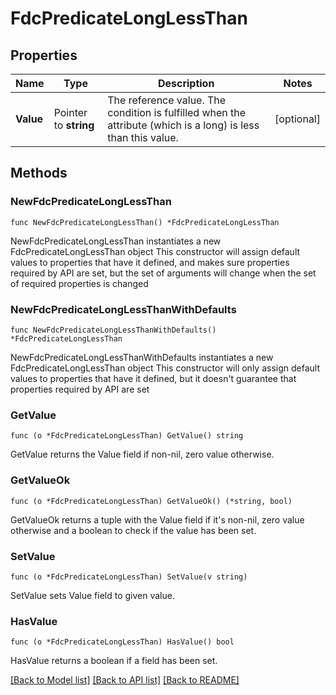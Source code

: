 # FdcPredicateLongLessThan

## Properties

Name | Type | Description | Notes
------------ | ------------- | ------------- | -------------
**Value** | Pointer to **string** | The reference value. The condition is fulfilled when the attribute (which is a long) is less than this value. | [optional] 

## Methods

### NewFdcPredicateLongLessThan

`func NewFdcPredicateLongLessThan() *FdcPredicateLongLessThan`

NewFdcPredicateLongLessThan instantiates a new FdcPredicateLongLessThan object
This constructor will assign default values to properties that have it defined,
and makes sure properties required by API are set, but the set of arguments
will change when the set of required properties is changed

### NewFdcPredicateLongLessThanWithDefaults

`func NewFdcPredicateLongLessThanWithDefaults() *FdcPredicateLongLessThan`

NewFdcPredicateLongLessThanWithDefaults instantiates a new FdcPredicateLongLessThan object
This constructor will only assign default values to properties that have it defined,
but it doesn't guarantee that properties required by API are set

### GetValue

`func (o *FdcPredicateLongLessThan) GetValue() string`

GetValue returns the Value field if non-nil, zero value otherwise.

### GetValueOk

`func (o *FdcPredicateLongLessThan) GetValueOk() (*string, bool)`

GetValueOk returns a tuple with the Value field if it's non-nil, zero value otherwise
and a boolean to check if the value has been set.

### SetValue

`func (o *FdcPredicateLongLessThan) SetValue(v string)`

SetValue sets Value field to given value.

### HasValue

`func (o *FdcPredicateLongLessThan) HasValue() bool`

HasValue returns a boolean if a field has been set.


[[Back to Model list]](../README.md#documentation-for-models) [[Back to API list]](../README.md#documentation-for-api-endpoints) [[Back to README]](../README.md)


